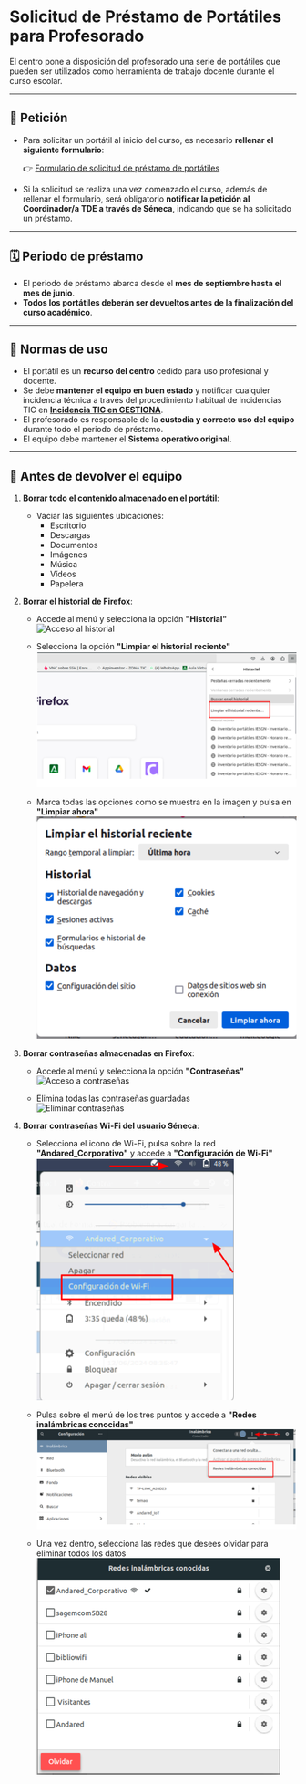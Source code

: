 # Solicitud de Préstamo de Portátiles para Profesorado

El centro pone a disposición del profesorado una serie de portátiles que pueden ser utilizados como herramienta de trabajo docente durante el curso escolar.

---

## 📝 Petición

- Para solicitar un portátil al inicio del curso, es necesario **rellenar el siguiente formulario**:

  👉 [Formulario de solicitud de préstamo de portátiles](https://docs.google.com/forms/d/e/1FAIpQLSfInFUU8SDnYKKmHuUs2PBk79PB1GRtxMlu-husQY9bmC3O2Q/viewform?usp=sf_link)

- Si la solicitud se realiza una vez comenzado el curso, además de rellenar el formulario, será obligatorio **notificar la petición al Coordinador/a TDE a través de Séneca**, indicando que se ha solicitado un préstamo.

---

## 🗓️ Periodo de préstamo

- El periodo de préstamo abarca desde el **mes de septiembre hasta el mes de junio**.
- **Todos los portátiles deberán ser devueltos antes de la finalización del curso académico**.

---

## 📌 Normas de uso

- El portátil es un **recurso del centro** cedido para uso profesional y docente.
- Se debe **mantener el equipo en buen estado** y notificar cualquier incidencia técnica a través del procedimiento habitual de incidencias TIC en [**Incidencia TIC en GESTIONA**](https://gestiona.gonzalonazareno.org/tde/misincidenciastic).
- El profesorado es responsable de la **custodia y correcto uso del equipo** durante todo el periodo de préstamo.
- El equipo debe mantener el **Sistema operativo original**.

---

## 🔄 Antes de devolver el equipo

1. **Borrar todo el contenido almacenado en el portátil**:
   - Vaciar las siguientes ubicaciones:
     - Escritorio
     - Descargas
     - Documentos
     - Imágenes
     - Música
     - Vídeos
     - Papelera

2. **Borrar el historial de Firefox**:
   - Accede al menú y selecciona la opción **"Historial"**  
     ![Acceso al historial](../imagenes/acceso_historial.png)

   - Selecciona la opción **"Limpiar el historial reciente"**  
     ![Limpiar historial](/imagenes/limpiar_historial.png)

   - Marca todas las opciones como se muestra en la imagen y pulsa en **"Limpiar ahora"**  
     ![Opciones de limpieza](/imagenes/limpiar_historial_2.png)

3. **Borrar contraseñas almacenadas en Firefox**:
   - Accede al menú y selecciona la opción **"Contraseñas"**  
     ![Acceso a contraseñas](/imagenes/acceso_contraseña_firefox.png)

   - Elimina todas las contraseñas guardadas  
     ![Eliminar contraseñas](/imagenes/eliminar_contraseña_firefox.png)

4. **Borrar contraseñas Wi-Fi del usuario Séneca**:
   - Selecciona el icono de Wi-Fi, pulsa sobre la red **"Andared_Corporativo"** y accede a **"Configuración de Wi-Fi"**  
     ![Acceso a configuración Wi-Fi](/imagenes/eliminar_wifi.png)

   - Pulsa sobre el menú de los tres puntos y accede a **"Redes inalámbricas conocidas"**  
     ![Redes conocidas](/imagenes/eliminar_wifi_2.png)

   - Una vez dentro, selecciona las redes que desees olvidar para eliminar todos los datos  
     ![Olvidar redes Wi-Fi](/imagenes/limpiar_wifi_%203.png)
